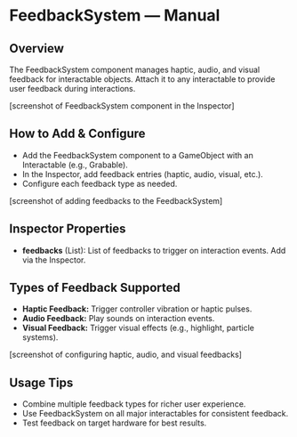 # FeedbackSystem — Manual

## Overview
The FeedbackSystem component manages haptic, audio, and visual feedback for interactable objects. Attach it to any interactable to provide user feedback during interactions.

[screenshot of FeedbackSystem component in the Inspector]

## How to Add & Configure
- Add the FeedbackSystem component to a GameObject with an Interactable (e.g., Grabable).
- In the Inspector, add feedback entries (haptic, audio, visual, etc.).
- Configure each feedback type as needed.

[screenshot of adding feedbacks to the FeedbackSystem]

## Inspector Properties
- **feedbacks** (List<FeedbackData>): List of feedbacks to trigger on interaction events. Add via the Inspector.

## Types of Feedback Supported
- **Haptic Feedback:** Trigger controller vibration or haptic pulses.
- **Audio Feedback:** Play sounds on interaction events.
- **Visual Feedback:** Trigger visual effects (e.g., highlight, particle systems).

[screenshot of configuring haptic, audio, and visual feedbacks]

## Usage Tips
- Combine multiple feedback types for richer user experience.
- Use FeedbackSystem on all major interactables for consistent feedback.
- Test feedback on target hardware for best results. 